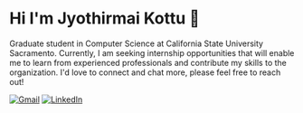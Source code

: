 # Hi I'm Jyothirmai Kottu 👋


Graduate student in Computer Science at California State University Sacramento. Currently, I am seeking internship opportunities that will enable me to learn from experienced professionals and contribute my skills to the organization. I'd love to connect and chat more, please feel free to reach out! 

<p>
	<a href="mailto:jyothirmaikottu@gmail.com"><img src="https://img.icons8.com/bubbles/50/000000/gmail.png" title='Gmail' alt="Gmail"/></a>
	<a href="https://www.linkedin.com/in/jyothirmaikottu/"><img src="https://img.icons8.com/bubbles/50/000000/linkedin.png" title='LinkedIn' alt="LinkedIn"/></a>

</p>
